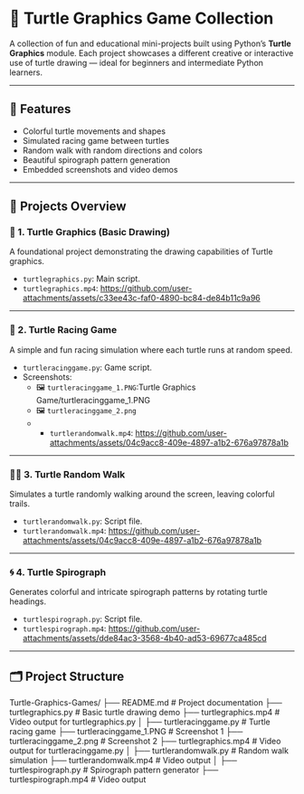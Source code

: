 # 🐢 Turtle Graphics Game Collection

A collection of fun and educational mini-projects built using Python’s **Turtle Graphics** module. Each project showcases a different creative or interactive use of turtle drawing — ideal for beginners and intermediate Python learners.

---

## 📌 Features

- Colorful turtle movements and shapes
- Simulated racing game between turtles
- Random walk with random directions and colors
- Beautiful spirograph pattern generation
- Embedded screenshots and video demos

---

## 📁 Projects Overview

### 🎨 1. Turtle Graphics (Basic Drawing)
A foundational project demonstrating the drawing capabilities of Turtle graphics.

- `turtlegraphics.py`: Main script.
- `turtlegraphics.mp4`: https://github.com/user-attachments/assets/c33ee43c-faf0-4890-bc84-de84b11c9a96

---

### 🏁 2. Turtle Racing Game
A simple and fun racing simulation where each turtle runs at random speed.

- `turtleracinggame.py`: Game script.
- Screenshots:
  - 🖼️ `turtleracinggame_1.PNG`:Turtle Graphics Game/turtleracinggame_1.PNG
  - 🖼️ `turtleracinggame_2.png`
  - - `turtlerandomwalk.mp4`: https://github.com/user-attachments/assets/04c9acc8-409e-4897-a1b2-676a97878a1b

---

### 🚶‍♂️ 3. Turtle Random Walk
Simulates a turtle randomly walking around the screen, leaving colorful trails.

- `turtlerandomwalk.py`: Script file.
- `turtlerandomwalk.mp4`: https://github.com/user-attachments/assets/04c9acc8-409e-4897-a1b2-676a97878a1b

---

### 🌀 4. Turtle Spirograph
Generates colorful and intricate spirograph patterns by rotating turtle headings.

- `turtlespirograph.py`: Script file.
- `turtlespirograph.mp4`: https://github.com/user-attachments/assets/dde84ac3-3568-4b40-ad53-69677ca485cd
  
---

## 🗂️ Project Structure

Turtle-Graphics-Games/
├── README.md # Project documentation
├── turtlegraphics.py # Basic turtle drawing demo
├── turtlegraphics.mp4 # Video output for turtlegraphics.py
│
├── turtleracinggame.py # Turtle racing game
├── turtleracinggame_1.PNG # Screenshot 1
├── turtleracinggame_2.png # Screenshot 2
├── turtlegraphics.mp4 # Video output for turtleracinggame.py
│
├── turtlerandomwalk.py # Random walk simulation
├── turtlerandomwalk.mp4 # Video output
│
├── turtlespirograph.py # Spirograph pattern generator
├── turtlespirograph.mp4 # Video output


